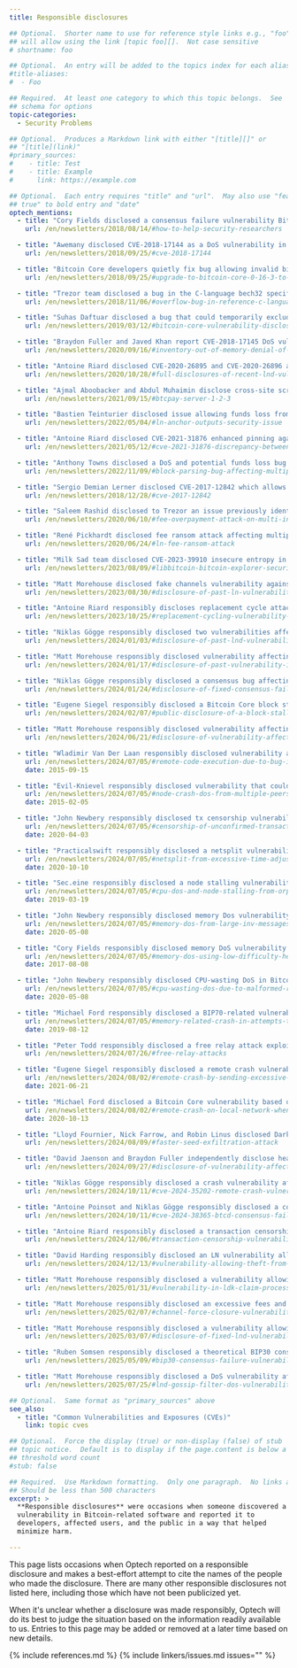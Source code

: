 ```yaml
---
title: Responsible disclosures

## Optional.  Shorter name to use for reference style links e.g., "foo"
## will allow using the link [topic foo][].  Not case sensitive
# shortname: foo

## Optional.  An entry will be added to the topics index for each alias
#title-aliases:
#  - Foo

## Required.  At least one category to which this topic belongs.  See
## schema for options
topic-categories:
  - Security Problems

## Optional.  Produces a Markdown link with either "[title][]" or
## "[title](link)"
#primary_sources:
#    - title: Test
#    - title: Example
#      link: https://example.com

## Optional.  Each entry requires "title" and "url".  May also use "feature:
## true" to bold entry and "date"
optech_mentions:
  - title: "Cory Fields disclosed a consensus failure vulnerability Bitcoin ABC (Bitcoin Cash)"
    url: /en/newsletters/2018/08/14/#how-to-help-security-researchers

  - title: "Awemany disclosed CVE-2018-17144 as a DoS vulnerability in Bitcoin Core"
    url: /en/newsletters/2018/09/25/#cve-2018-17144

  - title: "Bitcoin Core developers quietly fix bug allowing invalid bitcoins after DoS report from Awemany"
    url: /en/newsletters/2018/09/25/#upgrade-to-bitcoin-core-0-16-3-to-fix-cve-2018-17144

  - title: "Trezor team disclosed a bug in the C-language bech32 specification affecting multiple wallets"
    url: /en/newsletters/2018/11/06/#overflow-bug-in-reference-c-language-bech32-implementation

  - title: "Suhas Daftuar disclosed a bug that could temporarily exclude a Bitcoin Core node from consensus"
    url: /en/newsletters/2019/03/12/#bitcoin-core-vulnerability-disclosure

  - title: "Braydon Fuller and Javed Khan report CVE-2018-17145 DoS vulnerability to devs of full nodes"
    url: /en/newsletters/2020/09/16/#inventory-out-of-memory-denial-of-service-attack-invdos

  - title: "Antoine Riard disclosed CVE-2020-26895 and CVE-2020-26896 allowing funds theft from LND"
    url: /en/newsletters/2020/10/28/#full-disclosures-of-recent-lnd-vulnerabilities

  - title: "Ajmal Aboobacker and Abdul Muhaimin disclose cross-site scripting vulnerabilities in BTCPay Server"
    url: /en/newsletters/2021/09/15/#btcpay-server-1-2-3

  - title: "Bastien Teinturier disclosed issue allowing funds loss from Core Lightning and LND"
    url: /en/newsletters/2022/05/04/#ln-anchor-outputs-security-issue

  - title: "Antoine Riard disclosed CVE-2021-31876 enhanced pinning against LN due to BIP125 discrepancy"
    url: /en/newsletters/2021/05/12/#cve-2021-31876-discrepancy-between-bip125-and-bitcoin-core-implementation

  - title: "Anthony Towns disclosed a DoS and potential funds loss bug in BTCD and LND"
    url: /en/newsletters/2022/11/09/#block-parsing-bug-affecting-multiple-software

  - title: "Sergio Demian Lerner disclosed CVE-2017-12842 which allows stealing from SPV wallets"
    url: /en/newsletters/2018/12/28/#cve-2017-12842

  - title: "Saleem Rashid disclosed to Trezor an issue previously identified by Greg Sanders"
    url: /en/newsletters/2020/06/10/#fee-overpayment-attack-on-multi-input-segwit-transactions

  - title: "René Pickhardt disclosed fee ransom attack affecting multiple LN implementations"
    url: /en/newsletters/2020/06/24/#ln-fee-ransom-attack

  - title: "Milk Sad team disclosed CVE-2023-39910 insecure entropy in Libbitcoin `bx` command"
    url: /en/newsletters/2023/08/09/#libbitcoin-bitcoin-explorer-security-disclosure

  - title: "Matt Morehouse disclosed fake channels vulnerability against four major LN node implementations"
    url: /en/newsletters/2023/08/30/#disclosure-of-past-ln-vulnerability-related-to-fake-funding

  - title: "Antoine Riard responsibly discloses replacement cycle attacks affecting all HTLC-using software"
    url: /en/newsletters/2023/10/25/#replacement-cycling-vulnerability-against-htlcs

  - title: "Niklas Gögge responsibly disclosed two vulnerabilities affecting LND"
    url: /en/newsletters/2024/01/03/#disclosure-of-past-lnd-vulnerabilities

  - title: "Matt Morehouse responsibly disclosed vulnerability affecting Core Lightning"
    url: /en/newsletters/2024/01/17/#disclosure-of-past-vulnerability-in-core-lightning

  - title: "Niklas Gögge responsibly disclosed a consensus bug affecting btcd"
    url: /en/newsletters/2024/01/24/#disclosure-of-fixed-consensus-failure-in-btcd

  - title: "Eugene Siegel responsibly disclosed a Bitcoin Core block stalling bug affecting LN"
    url: /en/newsletters/2024/02/07/#public-disclosure-of-a-block-stalling-bug-in-bitcoin-core-affecting-ln

  - title: "Matt Morehouse responsibly disclosed vulnerability affecting LND onion packet parsing"
    url: /en/newsletters/2024/06/21/#disclosure-of-vulnerability-affecting-old-versions-of-lnd

  - title: "Wladimir Van Der Laan responsibly disclosed vulnerability affecting miniupnpc, used by Bitcoin Core"
    url: /en/newsletters/2024/07/05/#remote-code-execution-due-to-bug-in-miniupnpc
    date: 2015-09-15

  - title: "Evil-Knievel responsibly disclosed vulnerability that could be used to crash Bitcoin Core"
    url: /en/newsletters/2024/07/05/#node-crash-dos-from-multiple-peers-with-large-messages
    date: 2015-02-05

  - title: "John Newbery responsibly disclosed tx censorship vulnerability co-discovered by Amiti Uttarwar"
    url: /en/newsletters/2024/07/05/#censorship-of-unconfirmed-transactions
    date: 2020-04-03

  - title: "Practicalswift responsibly disclosed a netsplit vulnerability in Bitcoin Core"
    url: /en/newsletters/2024/07/05/#netsplit-from-excessive-time-adjustment
    date: 2020-10-10

  - title: "Sec.eine responsibly disclosed a node stalling vulnerability in Bitcoin Core"
    url: /en/newsletters/2024/07/05/#cpu-dos-and-node-stalling-from-orphan-handling
    date: 2019-03-19

  - title: "John Newbery responsibly disclosed memory Dos vulnerability in Bitcoin Core"
    url: /en/newsletters/2024/07/05/#memory-dos-from-large-inv-messages
    date: 2020-05-08

  - title: "Cory Fields responsibly disclosed memory DoS vulnerability in Bitcoin Core"
    url: /en/newsletters/2024/07/05/#memory-dos-using-low-difficulty-headers
    date: 2017-08-08

  - title: "John Newbery responsibly disclosed CPU-wasting DoS in Bitcoin Core"
    url: /en/newsletters/2024/07/05/#cpu-wasting-dos-due-to-malformed-requests
    date: 2020-05-08

  - title: "Michael Ford responsibly disclosed a BIP70-related vulnerability in Bitcoin Core"
    url: /en/newsletters/2024/07/05/#memory-related-crash-in-attempts-to-parse-bip72-uris
    date: 2019-08-12

  - title: "Peter Todd responsibly disclosed a free relay attack exploiting RBF policy differences"
    url: /en/newsletters/2024/07/26/#free-relay-attacks

  - title: "Eugene Siegel responsibly disclosed a remote crash vulnerability in Bitcoin Core"
    url: /en/newsletters/2024/08/02/#remote-crash-by-sending-excessive-addr-messages
    date: 2021-06-21

  - title: "Michael Ford disclosed a Bitcoin Core vulnerability based on a discovery by Ronald Huveneers"
    url: /en/newsletters/2024/08/02/#remote-crash-on-local-network-when-upnp-enabled
    date: 2020-10-13

  - title: "Lloyd Fournier, Nick Farrow, and Robin Linus disclosed Dark Skippy fast seed exfiltration attack"
    url: /en/newsletters/2024/08/09/#faster-seed-exfiltration-attack

  - title: "David Jaenson and Braydon Fuller independently disclose headers DoS attack against Bitcoin Core"
    url: /en/newsletters/2024/09/27/#disclosure-of-vulnerability-affecting-bitcoin-core-versions-before-24-0-1

  - title: "Niklas Gögge responsibly disclosed a crash vulnerability affecting Bitcoin Core"
    url: /en/newsletters/2024/10/11/#cve-2024-35202-remote-crash-vulnerability

  - title: "Antoine Poinsot and Niklas Gögge responsibly disclosed a consensus vulnerability affecting btcd"
    url: /en/newsletters/2024/10/11/#cve-2024-38365-btcd-consensus-failure

  - title: "Antoine Riard responsibly disclosed a transaction censorship vulnerability"
    url: /en/newsletters/2024/12/06/#transaction-censorship-vulnerability

  - title: "David Harding responsibly disclosed an LN vulnerability allowing theft with miner assistance"
    url: /en/newsletters/2024/12/13/#vulnerability-allowing-theft-from-ln-channels-with-miner-assistance

  - title: "Matt Morehouse responsibly disclosed a vulnerability allowing theft from pre-release LDK nodes"
    url: /en/newsletters/2025/01/31/#vulnerability-in-ldk-claim-processing

  - title: "Matt Morehouse responsibly disclosed an excessive fees and DoS vulnerability affecting LDK nodes"
    url: /en/newsletters/2025/02/07/#channel-force-closure-vulnerability-in-ldk

  - title: "Matt Morehouse responsibly disclosed a vulnerability allowing theft from LND"
    url: /en/newsletters/2025/03/07/#disclosure-of-fixed-lnd-vulnerability-allowing-theft

  - title: "Ruben Somsen responsibly disclosed a theoretical BIP30 consensus failure vulnerability"
    url: /en/newsletters/2025/05/09/#bip30-consensus-failure-vulnerability

  - title: "Matt Morehouse responsibly disclosed a DoS vulnerability affecting LND"
    url: /en/newsletters/2025/07/25/#lnd-gossip-filter-dos-vulnerability

## Optional.  Same format as "primary_sources" above
see_also:
  - title: "Common Vulnerabilities and Exposures (CVEs)"
    link: topic cves

## Optional.  Force the display (true) or non-display (false) of stub
## topic notice.  Default is to display if the page.content is below a
## threshold word count
#stub: false

## Required.  Use Markdown formatting.  Only one paragraph.  No links allowed.
## Should be less than 500 characters
excerpt: >
  **Responsible disclosures** were occasions when someone discovered a
  vulnerability in Bitcoin-related software and reported it to
  developers, affected users, and the public in a way that helped
  minimize harm.

---
```

This page lists occasions when Optech reported on a responsible
disclosure and makes a best-effort attempt to cite the names of the
people who made the disclosure.  There are many other responsible
disclosures not listed here, including those which have not been
publicized yet.

When it's unclear whether a disclosure was made responsibly, Optech will
do its best to judge the situation based on the information readily
available to us.  Entries to this page may be added or removed at a
later time based on new details.

{% include references.md %}
{% include linkers/issues.md issues="" %}
